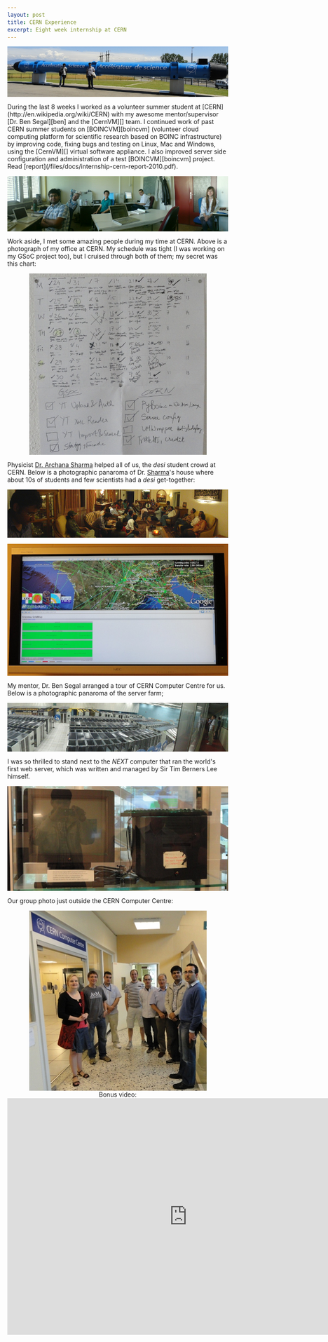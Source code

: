 ```yaml
---
layout: post
title: CERN Experience
excerpt: Eight week internship at CERN
---
```


<p align="center"><img align="center" src="/images/cern/science.jpg"></p>
During the last 8 weeks I worked as a volunteer summer student at [CERN](http://en.wikipedia.org/wiki/CERN) with my awesome mentor/supervisor [Dr. Ben Segal][ben] and the [CernVM][] team. I continued work of past CERN summer students on [BOINCVM][boincvm] (volunteer cloud computing platform for scientific research based on BOINC infrastructure) by improving code, fixing bugs and testing on Linux, Mac and Windows, using the [CernVM][] virtual software appliance. I also improved server side configuration and administration of a test [BOINCVM][boincvm] project. Read [report](/files/docs/internship-cern-report-2010.pdf).

<p align="center"><img align="center" src="/images/cern/office.jpg"></p>

Work aside, I met some amazing people during my time at CERN. Above is a photograph of my office at CERN. My schedule was tight (I was working on my GSoC project too), but I cruised through both of them; my secret was this chart:

<p align="center"><img align="center" src="/images/cern/sched.jpg"> </p>

Physicist [Dr. Archana Sharma][archana] helped all of us, the *desi* student crowd at CERN. Below is a photographic panaroma of Dr. [Sharma][archana]'s house where about 10s of students and few scientists had a *desi* get-together:

<p align="center"><img align="middle" src="/images/cern/indian-interns.jpg"></p>

<p align="center"><img align="middle" src="/images/cern/bigdata.jpg"></p>

My mentor, Dr. Ben Segal arranged a tour of CERN Computer Centre for us. Below is a photographic panaroma of the server farm;

<p align="center"><img align="center" src="/images/cern/servers.jpg"></p>

I was so thrilled to stand next to the _NEXT_ computer that ran the world's first web server, which was written and managed by Sir Tim Berners Lee himself.

<p align="center"><img align="center" src="/images/cern/www-server.jpg"></p>

Our group photo just outside the CERN Computer Centre:

<p align="center"> <img align="center" src="/images/cern/computing-centre.jpg">
<br/>Bonus video:
<br/><iframe width="820" height="540" src="http://www.youtube.com/embed/mWPW8cLpm_Q?rel=0" frameborder="0" allowfullscreen></iframe>
</p>

[boincvm]: http://code.google.com/p/boincvm
[CernVM]: http://cernvm.cern.ch/cernvm/
[ben]: http://ben.web.cern.ch/ben/
[archana]: http://archanasharma.org/
